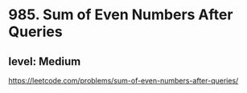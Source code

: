 # 985. Sum of Even Numbers After Queries
## level: Medium

https://leetcode.com/problems/sum-of-even-numbers-after-queries/
